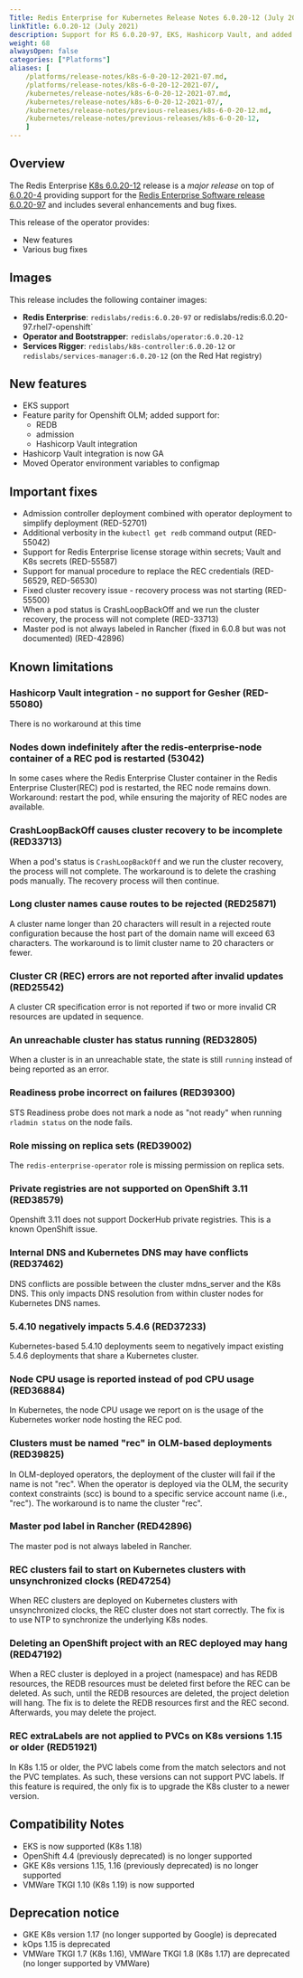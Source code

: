 ```yaml
---
Title: Redis Enterprise for Kubernetes Release Notes 6.0.20-12 (July 2021)
linkTitle: 6.0.20-12 (July 2021)
description: Support for RS 6.0.20-97, EKS, Hashicorp Vault, and added feature support for OpenShift OLM.
weight: 68
alwaysOpen: false
categories: ["Platforms"]
aliases: [
    /platforms/release-notes/k8s-6-0-20-12-2021-07.md,
    /platforms/release-notes/k8s-6-0-20-12-2021-07/,
    /kubernetes/release-notes/k8s-6-0-20-12-2021-07.md,
    /kubernetes/release-notes/k8s-6-0-20-12-2021-07/,
    /kubernetes/release-notes/previous-releases/k8s-6-0-20-12.md,
    /kubernetes/release-notes/previous-releases/k8s-6-0-20-12,
    ]
---
```

## Overview

The Redis Enterprise [K8s 6.0.20-12](https://github.com/RedisLabs/redis-enterprise-k8s-docs/releases/tag/v6.0.20-12) release is a *major release* on top of [6.0.20-4](https://github.com/RedisLabs/redis-enterprise-k8s-docs/releases/tag/v6.0.20-4) providing support for the [Redis Enterprise Software release 6.0.20-97](https://docs.redislabs.com/latest/rs/release-notes/rs-6-0-20-april-2021/) and includes several enhancements and bug fixes.

This release of the operator provides:

* New features
* Various bug fixes

## Images

This release includes the following container images: 

* **Redis Enterprise**: `redislabs/redis:6.0.20-97` or  redislabs/redis:6.0.20-97.rhel7-openshift`
* **Operator and Bootstrapper**: `redislabs/operator:6.0.20-12`
* **Services Rigger**: `redislabs/k8s-controller:6.0.20-12` or `redislabs/services-manager:6.0.20-12` (on the Red Hat registry)

## New features

* EKS support
* Feature parity for Openshift OLM; added support for:
   - REDB
   - admission
   - Hashicorp Vault integration
* Hashicorp Vault integration is now GA
* Moved Operator environment variables to configmap

## Important fixes

* Admission controller deployment combined with operator deployment to simplify deployment (RED-52701)
* Additional verbosity in the `kubectl get redb` command output (RED-55042)
* Support for Redis Enterprise license storage within secrets; Vault and K8s secrets (RED-55587)
* Support for manual procedure to replace the REC credentials (RED-56529, RED-56530)
* Fixed cluster recovery issue - recovery process was not starting (RED-55500)
* When a pod status is CrashLoopBackOff and we run the cluster recovery, the process will not complete (RED-33713)
* Master pod is not always labeled in Rancher (fixed in 6.0.8 but was not documented) (RED-42896)

## Known limitations

### Hashicorp Vault integration - no support for Gesher (RED-55080)

There is no workaround at this time

### Nodes down indefinitely after the redis-enterprise-node container of a REC pod is restarted (53042)

In some cases where the Redis Enterprise Cluster container in the Redis Enterprise Cluster(REC) pod is restarted, the REC node remains down. Workaround: restart the pod, while ensuring the majority of REC nodes are available.

### CrashLoopBackOff causes cluster recovery to be incomplete  (RED33713)

When a pod's status is `CrashLoopBackOff` and we run the cluster recovery, the process will not complete. The workaround is to delete the crashing pods manually. The recovery process will then continue.

### Long cluster names cause routes to be rejected  (RED25871)

A cluster name longer than 20 characters will result in a rejected route configuration because the host part of the domain name will exceed 63 characters. The workaround is to limit cluster name to 20 characters or fewer.

### Cluster CR (REC) errors are not reported after invalid updates (RED25542)

A cluster CR specification error is not reported if two or more invalid CR resources are updated in sequence.

### An unreachable cluster has status running (RED32805)

When a cluster is in an unreachable state, the state is still `running` instead of being reported as an error.

### Readiness probe incorrect on failures (RED39300)

STS Readiness probe does not mark a node as "not ready" when running `rladmin status` on the node fails.

### Role missing on replica sets (RED39002)

The `redis-enterprise-operator` role is missing permission on replica sets.

### Private registries are not supported on OpenShift 3.11 (RED38579)

Openshift 3.11 does not support DockerHub private registries. This is a known OpenShift issue.

### Internal DNS and Kubernetes DNS may have conflicts (RED37462)

DNS conflicts are possible between the cluster mdns_server and the K8s DNS. This only impacts DNS resolution from within cluster nodes for Kubernetes DNS names.

### 5.4.10 negatively impacts 5.4.6 (RED37233)

Kubernetes-based 5.4.10 deployments seem to negatively impact existing 5.4.6 deployments that share a Kubernetes cluster.

### Node CPU usage is reported instead of pod CPU usage (RED36884)

In Kubernetes, the node CPU usage we report on is the usage of the Kubernetes worker node hosting the REC pod.

### Clusters must be named "rec" in OLM-based deployments (RED39825)

In OLM-deployed operators, the deployment of the cluster will fail if the name is not "rec". When the operator is deployed via the OLM, the security context constraints (scc) is bound to a specific service account name (i.e., "rec"). The workaround is to name the cluster "rec".

### Master pod label in Rancher (RED42896)

The master pod is not always labeled in Rancher.

### REC clusters fail to start on Kubernetes clusters with unsynchronized clocks (RED47254)

When REC clusters are deployed on Kubernetes clusters with unsynchronized clocks, the REC cluster does not start correctly. The fix is to use NTP to synchronize the underlying K8s nodes.

### Deleting an OpenShift project with an REC deployed may hang (RED47192)

When a REC cluster is deployed in a project (namespace) and has REDB resources, the
REDB resources must be deleted first before the REC can be deleted. As such, until the
REDB resources are deleted, the project deletion will hang. The fix is to delete the
REDB resources first and the REC second. Afterwards, you may delete the project.

### REC extraLabels are not applied to PVCs on K8s versions 1.15 or older (RED51921)

In K8s 1.15 or older, the PVC labels come from the match selectors and not the
PVC templates. As such, these versions can not support PVC labels. If this feature
is required, the only fix is to upgrade the K8s cluster to a newer version.

## Compatibility Notes

* EKS is now supported (K8s 1.18)
* OpenShift 4.4 (previously deprecated) is no longer supported
* GKE K8s versions 1.15, 1.16 (previously deprecated) is no longer supported
* VMWare TKGI 1.10 (K8s 1.19) is now supported

## Deprecation notice

* GKE K8s version 1.17 (no longer supported by Google) is deprecated
* kOps 1.15 is deprecated
* VMWare TKGI 1.7 (K8s 1.16), VMWare TKGI 1.8 (K8s 1.17) are deprecated (no longer supported by VMWare)
